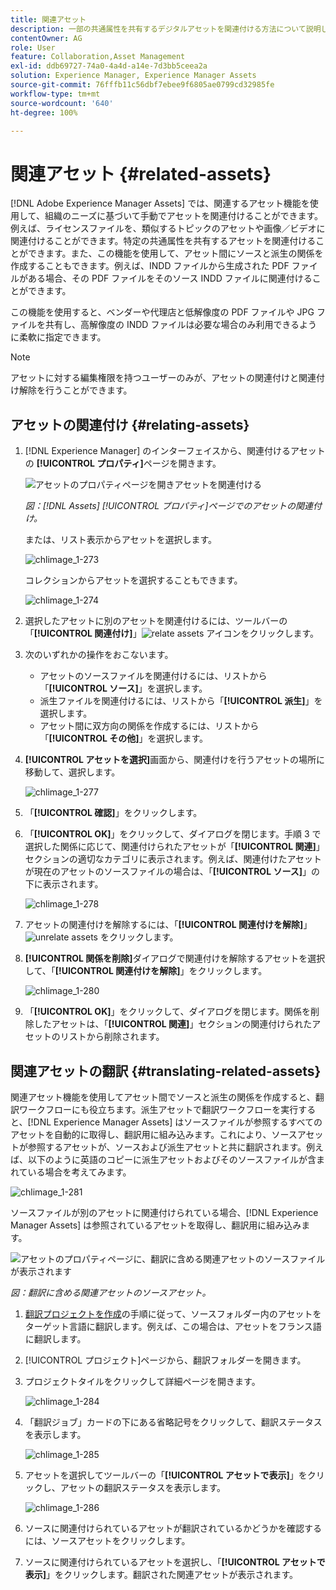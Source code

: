```yaml
---
title: 関連アセット
description: 一部の共通属性を共有するデジタルアセットを関連付ける方法について説明します。また、デジタルアセット間にソースから派生した関係を作成します。
contentOwner: AG
role: User
feature: Collaboration,Asset Management
exl-id: ddb69727-74a0-4a4d-a14e-7d3bb5ceea2a
solution: Experience Manager, Experience Manager Assets
source-git-commit: 76fffb11c56dbf7ebee9f6805ae0799cd32985fe
workflow-type: tm+mt
source-wordcount: '640'
ht-degree: 100%

---
```


# 関連アセット {#related-assets}

[!DNL Adobe Experience Manager Assets] では、関連するアセット機能を使用して、組織のニーズに基づいて手動でアセットを関連付けることができます。例えば、ライセンスファイルを、類似するトピックのアセットや画像／ビデオに関連付けることができます。特定の共通属性を共有するアセットを関連付けることができます。また、この機能を使用して、アセット間にソースと派生の関係を作成することもできます。例えば、INDD ファイルから生成された PDF ファイルがある場合、その PDF ファイルをそのソース INDD ファイルに関連付けることができます。

この機能を使用すると、ベンダーや代理店と低解像度の PDF ファイルや JPG ファイルを共有し、高解像度の INDD ファイルは必要な場合のみ利用できるように柔軟に指定できます。

>[!NOTE]
>
>アセットに対する編集権限を持つユーザーのみが、アセットの関連付けと関連付け解除を行うことができます。

## アセットの関連付け {#relating-assets}

1. [!DNL Experience Manager] のインターフェイスから、関連付けるアセットの **[!UICONTROL プロパティ]**&#x200B;ページを開きます。

   ![アセットのプロパティページを開きアセットを関連付ける](assets/asset-properties-relate-assets.png)

   *図：[!DNL Assets] [!UICONTROL プロパティ]ページでのアセットの関連付け。*

   または、リスト表示からアセットを選択します。

   ![chlimage_1-273](assets/chlimage_1-273.png)

   コレクションからアセットを選択することもできます。

   ![chlimage_1-274](assets/chlimage_1-274.png)

1. 選択したアセットに別のアセットを関連付けるには、ツールバーの「**[!UICONTROL 関連付け]**」![relate assets](assets/do-not-localize/link-relate.png) アイコンをクリックします。
1. 次のいずれかの操作をおこないます。

   * アセットのソースファイルを関連付けるには、リストから「**[!UICONTROL ソース]**」を選択します。
   * 派生ファイルを関連付けるには、リストから「**[!UICONTROL 派生]**」を選択します。
   * アセット間に双方向の関係を作成するには、リストから「**[!UICONTROL その他]**」を選択します。

1. **[!UICONTROL アセットを選択]**&#x200B;画面から、関連付けを行うアセットの場所に移動して、選択します。

   ![chlimage_1-277](assets/chlimage_1-277.png)

1. 「**[!UICONTROL 確認]**」をクリックします。
1. 「**[!UICONTROL OK]**」をクリックして、ダイアログを閉じます。手順 3 で選択した関係に応じて、関連付けられたアセットが「**[!UICONTROL 関連]**」セクションの適切なカテゴリに表示されます。例えば、関連付けたアセットが現在のアセットのソースファイルの場合は、「**[!UICONTROL ソース]**」の下に表示されます。

   ![chlimage_1-278](assets/chlimage_1-278.png)

1. アセットの関連付けを解除するには、「**[!UICONTROL 関連付けを解除]**」![unrelate assets](assets/do-not-localize/link-unrelate-icon.png) をクリックします。

1. **[!UICONTROL 関係を削除]**&#x200B;ダイアログで関連付けを解除するアセットを選択して、「**[!UICONTROL 関連付けを解除]**」をクリックします。

   ![chlimage_1-280](assets/chlimage_1-280.png)

1. 「**[!UICONTROL OK]**」をクリックして、ダイアログを閉じます。関係を削除したアセットは、「**[!UICONTROL 関連]**」セクションの関連付けられたアセットのリストから削除されます。

## 関連アセットの翻訳 {#translating-related-assets}

関連アセット機能を使用してアセット間でソースと派生の関係を作成すると、翻訳ワークフローにも役立ちます。派生アセットで翻訳ワークフローを実行すると、[!DNL Experience Manager Assets] はソースファイルが参照するすべてのアセットを自動的に取得し、翻訳用に組み込みます。これにより、ソースアセットが参照するアセットが、ソースおよび派生アセットと共に翻訳されます。例えば、以下のように英語のコピーに派生アセットおよびそのソースファイルが含まれている場合を考えてみます。

![chlimage_1-281](assets/chlimage_1-281.png)

ソースファイルが別のアセットに関連付けられている場合、[!DNL Experience Manager Assets] は参照されているアセットを取得し、翻訳用に組み込みます。

![アセットのプロパティページに、翻訳に含める関連アセットのソースファイルが表示されます](assets/asset-properties-source-asset.png)

*図：翻訳に含める関連アセットのソースアセット。*

1. [翻訳プロジェクトを作成](translation-projects.md#create-a-new-translation-project)の手順に従って、ソースフォルダー内のアセットをターゲット言語に翻訳します。例えば、この場合は、アセットをフランス語に翻訳します。

1. [!UICONTROL プロジェクト]ページから、翻訳フォルダーを開きます。

1. プロジェクトタイルをクリックして詳細ページを開きます。

   ![chlimage_1-284](assets/chlimage_1-284.png)

1. 「翻訳ジョブ」カードの下にある省略記号をクリックして、翻訳ステータスを表示します。

   ![chlimage_1-285](assets/chlimage_1-285.png)

1. アセットを選択してツールバーの「**[!UICONTROL アセットで表示]**」をクリックし、アセットの翻訳ステータスを表示します。

   ![chlimage_1-286](assets/chlimage_1-286.png)

1. ソースに関連付けられているアセットが翻訳されているかどうかを確認するには、ソースアセットをクリックします。

1. ソースに関連付けられているアセットを選択し、「**[!UICONTROL アセットで表示]**」をクリックします。翻訳された関連アセットが表示されます。
